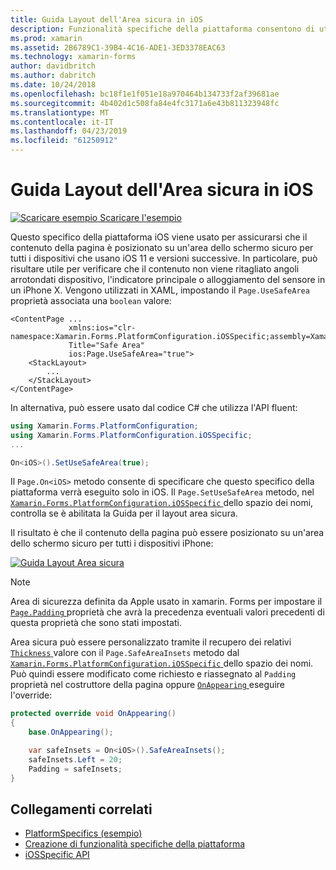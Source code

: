 ```yaml
---
title: Guida Layout dell'Area sicura in iOS
description: Funzionalità specifiche della piattaforma consentono di utilizzare funzionalità che è disponibile solo in una piattaforma specifica, senza implementare renderer personalizzati o gli effetti. Questo articolo illustra come usare iOS specifiche della piattaforma che assicura che il contenuto della pagina è posizionato su un'area dello schermo sicuro per tutti i dispositivi che usano iOS 11 e versioni successive.
ms.prod: xamarin
ms.assetid: 2B6789C1-39B4-4C16-ADE1-3ED3378EAC63
ms.technology: xamarin-forms
author: davidbritch
ms.author: dabritch
ms.date: 10/24/2018
ms.openlocfilehash: bc18f1e1f051e18a970464b134733f2af39681ae
ms.sourcegitcommit: 4b402d1c508fa84e4fc3171a6e43b811323948fc
ms.translationtype: MT
ms.contentlocale: it-IT
ms.lasthandoff: 04/23/2019
ms.locfileid: "61250912"
---
```

# <a name="safe-area-layout-guide-on-ios"></a>Guida Layout dell'Area sicura in iOS

[![Scaricare esempio](~/media/shared/download.png) Scaricare l'esempio](https://developer.xamarin.com/samples/xamarin-forms/userinterface/platformspecifics/)

Questo specifico della piattaforma iOS viene usato per assicurarsi che il contenuto della pagina è posizionato su un'area dello schermo sicuro per tutti i dispositivi che usano iOS 11 e versioni successive. In particolare, può risultare utile per verificare che il contenuto non viene ritagliato angoli arrotondati dispositivo, l'indicatore principale o alloggiamento del sensore in un iPhone X. Vengono utilizzati in XAML, impostando il `Page.UseSafeArea` proprietà associata una `boolean` valore:

```xaml
<ContentPage ...
             xmlns:ios="clr-namespace:Xamarin.Forms.PlatformConfiguration.iOSSpecific;assembly=Xamarin.Forms.Core"
             Title="Safe Area"
             ios:Page.UseSafeArea="true">
    <StackLayout>
        ...
    </StackLayout>
</ContentPage>
```

In alternativa, può essere usato dal codice C# che utilizza l'API fluent:

```csharp
using Xamarin.Forms.PlatformConfiguration;
using Xamarin.Forms.PlatformConfiguration.iOSSpecific;
...

On<iOS>().SetUseSafeArea(true);
```

Il `Page.On<iOS>` metodo consente di specificare che questo specifico della piattaforma verrà eseguito solo in iOS. Il `Page.SetUseSafeArea` metodo, nel [ `Xamarin.Forms.PlatformConfiguration.iOSSpecific` ](xref:Xamarin.Forms.PlatformConfiguration.iOSSpecific) dello spazio dei nomi, controlla se è abilitata la Guida per il layout area sicura.

Il risultato è che il contenuto della pagina può essere posizionato su un'area dello schermo sicuro per tutti i dispositivi iPhone:

[![](page-safe-area-images/safe-area-layout.png "Guida Layout Area sicura")](page-safe-area-images/safe-area-layout-large.png#lightbox "Guida Layout Area sicura")

> [!NOTE]
> Area di sicurezza definita da Apple usato in xamarin. Forms per impostare il [ `Page.Padding` ](xref:Xamarin.Forms.Page.Padding) proprietà che avrà la precedenza eventuali valori precedenti di questa proprietà che sono stati impostati.

Area sicura può essere personalizzato tramite il recupero dei relativi [ `Thickness` ](xref:Xamarin.Forms.Thickness) valore con il `Page.SafeAreaInsets` metodo dal [ `Xamarin.Forms.PlatformConfiguration.iOSSpecific` ](xref:Xamarin.Forms.PlatformConfiguration.iOSSpecific) dello spazio dei nomi. Può quindi essere modificato come richiesto e riassegnato al `Padding` proprietà nel costruttore della pagina oppure [ `OnAppearing` ](xref:Xamarin.Forms.Page.OnAppearing) eseguire l'override:

```csharp
protected override void OnAppearing()
{
    base.OnAppearing();

    var safeInsets = On<iOS>().SafeAreaInsets();
    safeInsets.Left = 20;
    Padding = safeInsets;
}
```

## <a name="related-links"></a>Collegamenti correlati

- [PlatformSpecifics (esempio)](https://developer.xamarin.com/samples/xamarin-forms/userinterface/platformspecifics/)
- [Creazione di funzionalità specifiche della piattaforma](~/xamarin-forms/platform/platform-specifics/index.md#creating-platform-specifics)
- [iOSSpecific API](xref:Xamarin.Forms.PlatformConfiguration.iOSSpecific)
